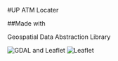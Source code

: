#UP ATM Locater

##Made with 

Geospatial Data Abstraction Library

![GDAL](http://www.gisinternals.com/content-images/gdal.png)
and Leaflet
![Leaflet](http://leafletjs.com/docs/images/logo.png)
